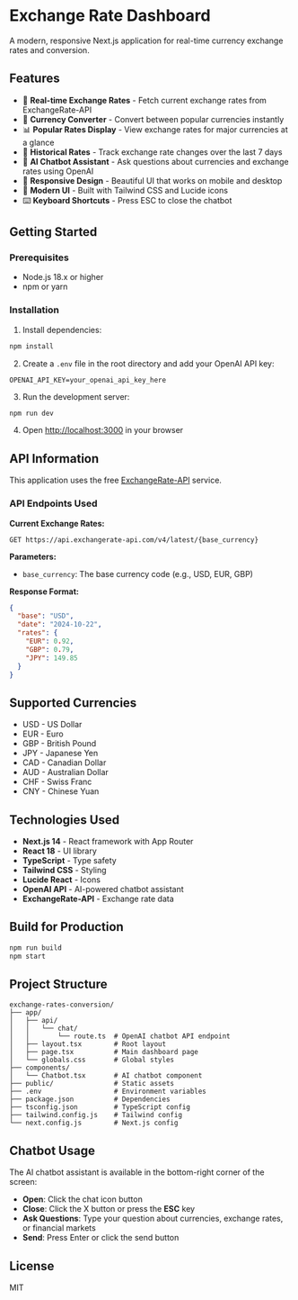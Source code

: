 # Exchange Rate Dashboard

A modern, responsive Next.js application for real-time currency exchange rates and conversion.

## Features

- 🔄 **Real-time Exchange Rates** - Fetch current exchange rates from ExchangeRate-API
- 💱 **Currency Converter** - Convert between popular currencies instantly
- 📊 **Popular Rates Display** - View exchange rates for major currencies at a glance
- 📅 **Historical Rates** - Track exchange rate changes over the last 7 days
- 🤖 **AI Chatbot Assistant** - Ask questions about currencies and exchange rates using OpenAI
- 📱 **Responsive Design** - Beautiful UI that works on mobile and desktop
- 🎨 **Modern UI** - Built with Tailwind CSS and Lucide icons
- ⌨️ **Keyboard Shortcuts** - Press ESC to close the chatbot

## Getting Started

### Prerequisites

- Node.js 18.x or higher
- npm or yarn

### Installation

1. Install dependencies:
```bash
npm install
```

2. Create a `.env` file in the root directory and add your OpenAI API key:
```env
OPENAI_API_KEY=your_openai_api_key_here
```

3. Run the development server:
```bash
npm run dev
```

4. Open [http://localhost:3000](http://localhost:3000) in your browser

## API Information

This application uses the free [ExchangeRate-API](https://www.exchangerate-api.com/) service.

### API Endpoints Used

**Current Exchange Rates:**
```
GET https://api.exchangerate-api.com/v4/latest/{base_currency}
```

**Parameters:**
- `base_currency`: The base currency code (e.g., USD, EUR, GBP)

**Response Format:**
```json
{
  "base": "USD",
  "date": "2024-10-22",
  "rates": {
    "EUR": 0.92,
    "GBP": 0.79,
    "JPY": 149.85
  }
}
```

## Supported Currencies

- USD - US Dollar
- EUR - Euro
- GBP - British Pound
- JPY - Japanese Yen
- CAD - Canadian Dollar
- AUD - Australian Dollar
- CHF - Swiss Franc
- CNY - Chinese Yuan

## Technologies Used

- **Next.js 14** - React framework with App Router
- **React 18** - UI library
- **TypeScript** - Type safety
- **Tailwind CSS** - Styling
- **Lucide React** - Icons
- **OpenAI API** - AI-powered chatbot assistant
- **ExchangeRate-API** - Exchange rate data

## Build for Production

```bash
npm run build
npm start
```

## Project Structure

```
exchange-rates-conversion/
├── app/
│   ├── api/
│   │   └── chat/
│   │       └── route.ts  # OpenAI chatbot API endpoint
│   ├── layout.tsx        # Root layout
│   ├── page.tsx          # Main dashboard page
│   └── globals.css       # Global styles
├── components/
│   └── Chatbot.tsx       # AI chatbot component
├── public/               # Static assets
├── .env                  # Environment variables
├── package.json          # Dependencies
├── tsconfig.json         # TypeScript config
├── tailwind.config.js    # Tailwind config
└── next.config.js        # Next.js config
```

## Chatbot Usage

The AI chatbot assistant is available in the bottom-right corner of the screen:

- **Open**: Click the chat icon button
- **Close**: Click the X button or press the **ESC** key
- **Ask Questions**: Type your question about currencies, exchange rates, or financial markets
- **Send**: Press Enter or click the send button

## License

MIT
